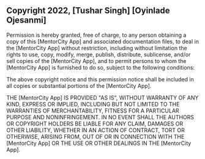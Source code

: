 ## Copyright 2022, [Tushar Singh] [Oyinlade Ojesanmi]

Permission is hereby granted, free of charge, to any person obtaining a copy of this [MentorCity App] and associated documentation files, to deal in the [MentorCity App] without restriction, including without limitation the rights to use, copy, modify, merge, publish, distribute, sublicense, and/or sell copies of the [MentorCity App], and to permit persons to whom the [MentorCity App] is furnished to do so, subject to the following conditions:

The above copyright notice and this permission notice shall be included in all copies or substantial portions of the [MentorCity App].

THE [MentorCity App] IS PROVIDED "AS IS", WITHOUT WARRANTY OF ANY KIND, EXPRESS OR IMPLIED, INCLUDING BUT NOT LIMITED TO THE WARRANTIES OF MERCHANTABILITY, FITNESS FOR A PARTICULAR PURPOSE AND NONINFRINGEMENT. IN NO EVENT SHALL THE AUTHORS OR COPYRIGHT HOLDERS BE LIABLE FOR ANY CLAIM, DAMAGES OR OTHER LIABILITY, WHETHER IN AN ACTION OF CONTRACT, TORT OR OTHERWISE, ARISING FROM, OUT OF OR IN CONNECTION WITH THE [MentorCity App] OR THE USE OR OTHER DEALINGS IN THE [MentorCity App].